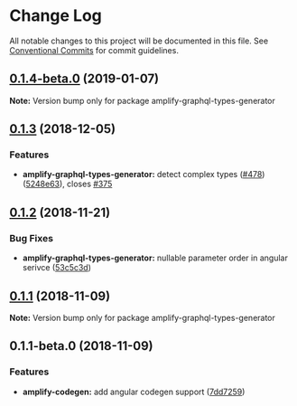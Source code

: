 # Change Log

All notable changes to this project will be documented in this file.
See [Conventional Commits](https://conventionalcommits.org) for commit guidelines.

<a name="0.1.4-beta.0"></a>
## [0.1.4-beta.0](https://github.com/aws-amplify/amplify-cli/compare/amplify-graphql-types-generator@0.1.3...amplify-graphql-types-generator@0.1.4-beta.0) (2019-01-07)




**Note:** Version bump only for package amplify-graphql-types-generator

<a name="0.1.3"></a>
## [0.1.3](https://github.com/aws-amplify/amplify-cli/compare/amplify-graphql-types-generator@0.1.2...amplify-graphql-types-generator@0.1.3) (2018-12-05)


### Features

* **amplify-graphql-types-generator:** detect complex types ([#478](https://github.com/aws-amplify/amplify-cli/issues/478)) ([5248e63](https://github.com/aws-amplify/amplify-cli/commit/5248e63)), closes [#375](https://github.com/aws-amplify/amplify-cli/issues/375)




<a name="0.1.2"></a>
## [0.1.2](https://github.com/aws-amplify/amplify-cli/compare/amplify-graphql-types-generator@0.1.1...amplify-graphql-types-generator@0.1.2) (2018-11-21)


### Bug Fixes

* **amplify-graphql-types-generator:** nullable parameter order in angular serivce ([53c5c3d](https://github.com/aws-amplify/amplify-cli/commit/53c5c3d))




<a name="0.1.1"></a>
## [0.1.1](https://github.com/aws-amplify/amplify-cli/compare/amplify-graphql-types-generator@0.1.1-beta.0...amplify-graphql-types-generator@0.1.1) (2018-11-09)




**Note:** Version bump only for package amplify-graphql-types-generator

<a name="0.1.1-beta.0"></a>
## 0.1.1-beta.0 (2018-11-09)


### Features

* **amplify-codegen:** add angular codegen support ([7dd7259](https://github.com/aws-amplify/amplify-cli/commit/7dd7259))

